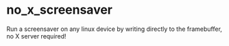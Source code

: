 # no_x_screensaver
Run a screensaver on any linux device by writing directly to the framebuffer, no X server required!
